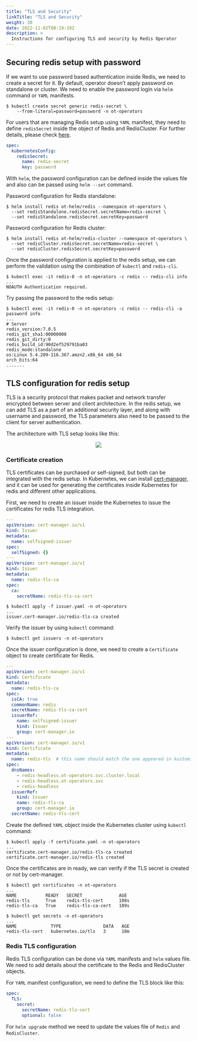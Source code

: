 ```yaml
---
title: "TLS and Security"
linkTitle: "TLS and Security"
weight: 30
date: 2022-11-02T00:19:19Z
description: >
  Instructions for configuring TLS and security by Redis Operator
---
```


## Securing redis setup with password

If we want to use password based authentication inside Redis, we need to create a secret for it. By default, operator doesn't apply password on standalone or cluster. We need to enable the password login via `helm` command or `YAML` manifests.

```shell
$ kubectl create secret generic redis-secret \
    --from-literal=password=password -n ot-operators
```

For users that are managing Redis setup using `YAML` manifest, they need to define `redisSecret` inside the object of Redis and RedisCluster. For further details, please check [here](../../crd-reference/redis-api/#existingpasswordsecret).

```yaml
spec:
  kubernetesConfig:
    redisSecret:
      name: redis-secret
      key: password
```

With `helm`, the password configuration can be defined inside the values file and also can be passed using `helm --set` command.

Password configuration for Redis standalone:

```shell
$ helm install redis ot-helm/redis --namespace ot-operators \
  --set redisStandalone.redisSecret.secretName=redis-secret \
  --set redisStandalone.redisSecret.secretKey=password
```

Password configuration for Redis cluster:

```shell
$ helm install redis ot-helm/redis-cluster --namespace ot-operators \
  --set redisCluster.redisSecret.secretName=redis-secret \
  --set redisCluster.redisSecret.secretKey=password
```

Once the password configuration is applied to the redis setup, we can perform the validation using the combination of `kubectl` and `redis-cli`.

```shell
$ kubectl exec -it redis-0 -n ot-operators -c redis -- redis-cli info
...
NOAUTH Authentication required.
```

Try passing the password to the redis setup:

```shell
$ kubectl exec -it redis-0 -n ot-operators -c redis -- redis-cli -a password info
...
# Server
redis_version:7.0.5
redis_git_sha1:00000000
redis_git_dirty:0
redis_build_id:90d2ef529791ba03
redis_mode:standalone
os:Linux 5.4.209-116.367.amzn2.x86_64 x86_64
arch_bits:64
.......
```

## TLS configuration for redis setup

TLS is a security protocol that makes packet and network transfer encrypted between server and client architecture. In the redis setup, we can add TLS as a part of an additional security layer, and along with username and password, the TLS parameters also need to be passed to the client for server authentication.

The architecture with TLS setup looks like this:

<div align="center">
    <img src="../../../images/redis-tls.png">
</div>

### Certificate creation

TLS certificates can be purchased or self-signed, but both can be integrated with the redis setup. In Kubernetes, we can install [cert-manager,](https://cert-manager.io/docs/) and it can be used for generating the certificates inside Kubernetes for redis and different other applications.

First, we need to create an issuer inside the Kubernetes to issue the certificates for redis TLS integration.

```yaml
---
apiVersion: cert-manager.io/v1
kind: Issuer
metadata:
  name: selfsigned-issuer
spec:
  selfSigned: {}
---
apiVersion: cert-manager.io/v1
kind: Issuer
metadata:
  name: redis-tls-ca
spec:
  ca:
    secretName: redis-tls-ca-cert
```

```shell
$ kubectl apply -f issuer.yaml -n ot-operators
...
issuer.cert-manager.io/redis-tls-ca created
```

Verify the issuer by using `kubectl` command:

```shell
$ kubectl get issuers -n ot-operators
```

Once the issuer configuration is done, we need to create a `Certificate` object to create certificate for Redis.

```yaml
---
apiVersion: cert-manager.io/v1
kind: Certificate
metadata:
  name: redis-tls-ca
spec:
  isCA: true
  commonName: redis
  secretName: redis-tls-ca-cert
  issuerRef:
    name: selfsigned-issuer
    kind: Issuer
    group: cert-manager.io
---
apiVersion: cert-manager.io/v1
kind: Certificate
metadata:
  name: redis-tls  # this name should match the one appeared in kustomizeconfig.yaml
spec:
  dnsNames:
    - redis-headless.ot-operators.svc.cluster.local
    - redis-headless.ot-operators.svc
    - redis-headless
  issuerRef:
    kind: Issuer
    name: redis-tls-ca
    group: cert-manager.io
  secretName: redis-tls-cert
```

Create the defined `YAML` object inside the Kubernetes cluster using `kubectl` command:

```shell
$ kubectl apply -f certificate.yaml -n ot-operators
...
certificate.cert-manager.io/redis-tls-ca created
certificate.cert-manager.io/redis-tls created
```

Once the certificates are in ready, we can verify if the TLS secret is created or not by cert-manager.

```shell
$ kubectl get certificates -n ot-operators
...
NAME           READY   SECRET              AGE
redis-tls      True    redis-tls-cert      108s
redis-tls-ca   True    redis-tls-ca-cert   109s
```

```shell
$ kubectl get secrets -n ot-operators
...
NAME             TYPE                DATA   AGE
redis-tls-cert   kubernetes.io/tls   3      18m
```

### Redis TLS configuration

Redis TLS configuration can be done via `YAML` manifests and `helm` values file. We need to add details about the certificate to the Redis and RedisCluster objects.

For `YAML` manifest configuration, we need to define the TLS block like this:

```yaml
spec:
  TLS:
    secret:
      secretName: redis-tls-cert
      optional: false
```

For `helm upgrade` method we need to update the values file of `Redis` and `RedisCluster`.
